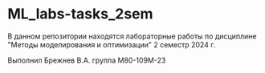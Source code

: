 # ML_labs-tasks_2sem

В данном репозитории находятся лабораторные работы по дисциплине "Методы моделирования и оптимизации" 2 семестр 2024 г.

Выполнил Брежнев В.А. группа М80-109М-23

